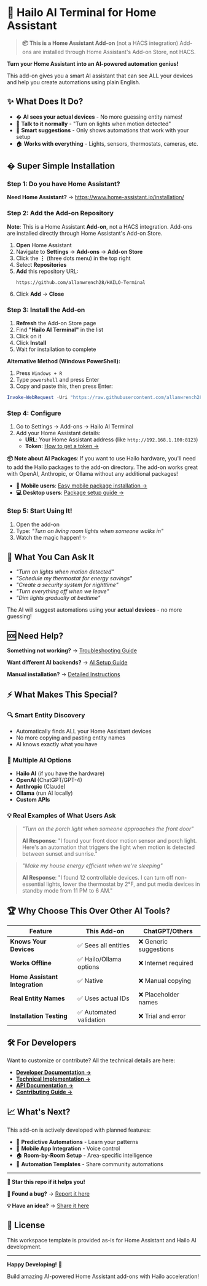 # 🤖 Hailo AI Terminal for Home Assistant

> **📦 This is a Home Assistant Add-on** (not a HACS integration)
> Add-ons are installed through Home Assistant's Add-on Store, not HACS.

**Turn your Home Assistant into an AI-powered automation genius!** 

This add-on gives you a smart AI assistant that can see ALL your devices and help you create automations using plain English.

## ✨ What Does It Do?

- � **AI sees your actual devices** - No more guessing entity names!
- 💬 **Talk to it normally** - "Turn on lights when motion detected"
- 🎯 **Smart suggestions** - Only shows automations that work with your setup
- 🏠 **Works with everything** - Lights, sensors, thermostats, cameras, etc.

## � Super Simple Installation

### Step 1: Do you have Home Assistant?
**Need Home Assistant?** → https://www.home-assistant.io/installation/

### Step 2: Add the Add-on Repository

**Note**: This is a Home Assistant **Add-on**, not a HACS integration. Add-ons are installed directly through Home Assistant's Add-on Store.

1. **Open** Home Assistant
2. Navigate to **Settings** → **Add-ons** → **Add-on Store**
3. Click the **⋮** (three dots menu) in the top right
4. Select **Repositories**
5. **Add** this repository URL:
   ```
   https://github.com/allanwrench28/HAILO-Terminal
   ```
6. Click **Add** → **Close**

### Step 3: Install the Add-on

1. **Refresh** the Add-on Store page
2. Find **"Hailo AI Terminal"** in the list
3. Click on it
4. Click **Install**
5. Wait for installation to complete

**Alternative Method (Windows PowerShell):**
1. Press `Windows + R`
2. Type `powershell` and press Enter
3. Copy and paste this, then press Enter:

```powershell
Invoke-WebRequest -Uri "https://raw.githubusercontent.com/allanwrench28/HAILO-Terminal/main/install_clean.ps1" -OutFile "install_hailo.ps1"; .\install_hailo.ps1
```

### Step 4: Configure
1. Go to Settings → Add-ons → Hailo AI Terminal
2. Add your Home Assistant details:
   - **URL**: Your Home Assistant address (like `http://192.168.1.100:8123`)
   - **Token**: [How to get a token →](docs/INSTALLATION.md#getting-your-token)

**📦 Note about AI Packages**: If you want to use Hailo hardware, you'll need to add the Hailo packages to the add-on directory. The add-on works great with OpenAI, Anthropic, or Ollama without any additional packages! 

- **📱 Mobile users**: [Easy mobile package installation →](MOBILE_PACKAGE_INSTALL.md)
- **💻 Desktop users**: [Package setup guide →](docs/HAILO_PACKAGE_SETUP.md)

### Step 5: Start Using It!
1. Open the add-on
2. Type: *"Turn on living room lights when someone walks in"*
3. Watch the magic happen! ✨

## 🎯 What You Can Ask It

- *"Turn on lights when motion detected"*
- *"Schedule my thermostat for energy savings"*  
- *"Create a security system for nighttime"*
- *"Turn everything off when we leave"*
- *"Dim lights gradually at bedtime"*

The AI will suggest automations using your **actual devices** - no more guessing!

## 🆘 Need Help?

**Something not working?** → [Troubleshooting Guide](docs/TROUBLESHOOTING.md)

**Want different AI backends?** → [AI Setup Guide](docs/AI_BACKEND_EXPLAINED.md)

**Manual installation?** → [Detailed Instructions](INSTALLATION_GUIDE.md)

## ⚡ What Makes This Special?

### 🔍 **Smart Entity Discovery**
- Automatically finds ALL your Home Assistant devices
- No more copying and pasting entity names
- AI knows exactly what you have

### 🧠 **Multiple AI Options**
- **Hailo AI** (if you have the hardware)
- **OpenAI** (ChatGPT/GPT-4)
- **Anthropic** (Claude)
- **Ollama** (run AI locally)
- **Custom APIs**

### 💡 **Real Examples of What Users Ask**

> *"Turn on the porch light when someone approaches the front door"*
> 
> **AI Response**: "I found your front door motion sensor and porch light. Here's an automation that triggers the light when motion is detected between sunset and sunrise."

> *"Make my house energy efficient when we're sleeping"*
> 
> **AI Response**: "I found 12 controllable devices. I can turn off non-essential lights, lower the thermostat by 2°F, and put media devices in standby mode from 11 PM to 6 AM."

## 🏆 Why Choose This Over Other AI Tools?

| Feature | This Add-on | ChatGPT/Others |
|---------|-------------|----------------|
| **Knows Your Devices** | ✅ Sees all entities | ❌ Generic suggestions |
| **Works Offline** | ✅ Hailo/Ollama options | ❌ Internet required |
| **Home Assistant Integration** | ✅ Native | ❌ Manual copying |
| **Real Entity Names** | ✅ Uses actual IDs | ❌ Placeholder names |
| **Installation Testing** | ✅ Automated validation | ❌ Trial and error |

## 🛠️ For Developers

Want to customize or contribute? All the technical details are here:

- **[Developer Documentation →](docs/addon-development-guide.md)**
- **[Technical Implementation →](ENTITY_DISCOVERY_COMPLETE.md)**
- **[API Documentation →](docs/HAILO_PACKAGE_SETUP.md)**
- **[Contributing Guide →](CONTRIBUTING.md)**

## 📈 What's Next?

This add-on is actively developed with planned features:

- 🔮 **Predictive Automations** - Learn your patterns
- 📱 **Mobile App Integration** - Voice control
- 🏠 **Room-by-Room Setup** - Area-specific intelligence
- 🔄 **Automation Templates** - Share community automations

---

**🌟 Star this repo if it helps you!** 

**🐛 Found a bug?** → [Report it here](https://github.com/allanwrench28/HAILO-Terminal/issues)

**💡 Have an idea?** → [Share it here](https://github.com/allanwrench28/HAILO-Terminal/discussions)

## 📝 License

This workspace template is provided as-is for Home Assistant and Hailo AI development.

---

**Happy Developing!** 🎉

Build amazing AI-powered Home Assistant add-ons with Hailo acceleration!